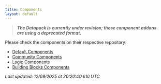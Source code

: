 ```yaml
---
title: Components
layout: default
---
```


> _**The Datapack is currently under revision; these component addons are using a deprecated format.**_

Please check the components on their respective repository:

- [Default Components](https://github.com/BigstoneDevelopment/default-components-addon)
- [Community Components](https://github.com/BigstoneDevelopment/community-components-addon)
- [Logic Components](https://github.com/BigstoneDevelopment/logic-components-addon)
- [Building Blocks Components](https://github.com/BigstoneDevelopment/building-blocks-addon)

_Last updated: 12/08/2025 at 20:20:40.610 UTC_
